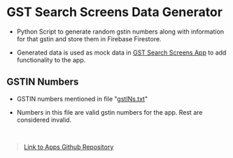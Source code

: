 # GST Search Screens Data Generator

- Python Script to generate random gstin numbers along with information
for that gstin and store them in Firebase Firestore.

- Generated data is used as mock data in [GST Search Screens App](https://github.com/rishabhy22/Gst_Screens_Assignment) to add functionality to the app.


## GSTIN Numbers

- GSTIN numbers mentioned in file "[gstINs.txt](https://github.com/rishabhy22/Gst_Search_Screens_GstInGenerator/blob/main/gstINs.txt)"

- Numbers in this file are valid gstin numbers for the app. Rest are considered invalid.

<br/>


>[Link to Apps Github Repository](https://github.com/rishabhy22/Gst_Screens_Assignment)